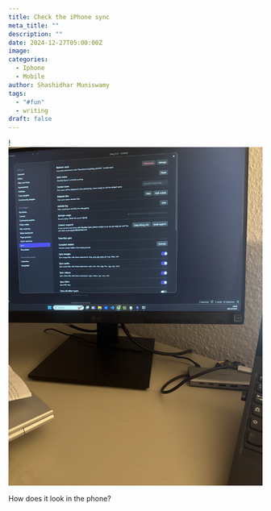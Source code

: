```yaml
---
title: Check the iPhone sync
meta_title: ""
description: ""
date: 2024-12-27T05:00:00Z
image: 
categories:
  - Iphone
  - Mobile
author: Shashidhar Muniswamy
tags:
  - "#fun"
  - writing
draft: false
---
```

!![Image Description](/images/image%201.jpg)


How does it look in the phone? 